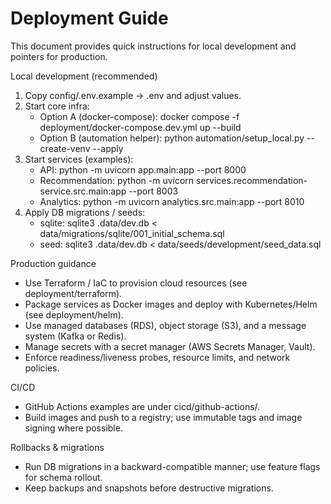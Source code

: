 # Deployment Guide

This document provides quick instructions for local development and pointers for production.

Local development (recommended)
1. Copy config/.env.example -> .env and adjust values.
2. Start core infra:
   - Option A (docker-compose): docker compose -f deployment/docker-compose.dev.yml up --build
   - Option B (automation helper): python automation/setup_local.py --create-venv --apply
3. Start services (examples):
   - API: python -m uvicorn app.main:app --port 8000
   - Recommendation: python -m uvicorn services.recommendation-service.src.main:app --port 8003
   - Analytics: python -m uvicorn analytics.src.main:app --port 8010
4. Apply DB migrations / seeds:
   - sqlite: sqlite3 .data/dev.db < data/migrations/sqlite/001_initial_schema.sql
   - seed: sqlite3 .data/dev.db < data/seeds/development/seed_data.sql

Production guidance
- Use Terraform / IaC to provision cloud resources (see deployment/terraform).
- Package services as Docker images and deploy with Kubernetes/Helm (see deployment/helm).
- Use managed databases (RDS), object storage (S3), and a message system (Kafka or Redis).
- Manage secrets with a secret manager (AWS Secrets Manager, Vault).
- Enforce readiness/liveness probes, resource limits, and network policies.

CI/CD
- GitHub Actions examples are under cicd/github-actions/.
- Build images and push to a registry; use immutable tags and image signing where possible.

Rollbacks & migrations
- Run DB migrations in a backward-compatible manner; use feature flags for schema rollout.
- Keep backups and snapshots before destructive migrations.
